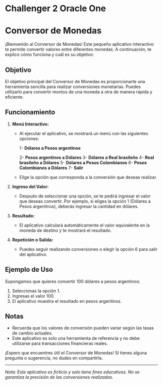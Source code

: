 # Challenger 2 Oracle One

# Conversor de Monedas

¡Bienvenido al Conversor de Monedas! Este pequeño aplicativo interactivo te permite convertir valores entre diferentes monedas. A continuación, te explico cómo funciona y cuál es su objetivo:

## Objetivo
El objetivo principal del Conversor de Monedas es proporcionarte una herramienta sencilla para realizar conversiones monetarias. Puedes utilizarlo para convertir montos de una moneda a otra de manera rápida y eficiente.

## Funcionamiento
1. **Menú Interactivo:**
   - Al ejecutar el aplicativo, se mostrará un menú con las siguientes opciones:
  
     1- **Dólares a Pesos argentinos**
     
     2- **Pesos argentinos a Dólares**
     3- **Dólares a Real brasileño**
     4- **Real brasileño a Dólares**
     5- **Dólares a Pesos Colombianos**
     6- **Pesos Colombianos a Dólares**
     7- **Salir**
   - Elige la opción que corresponda a la conversión que deseas realizar.

3. **Ingreso del Valor:**
   - Después de seleccionar una opción, se te pedirá ingresar el valor que deseas convertir. Por ejemplo, si eliges la opción 1 (Dólares a Pesos argentinos), deberás ingresar la cantidad en dólares.

4. **Resultado:**
   - El aplicativo calculará automáticamente el valor equivalente en la moneda de destino y te mostrará el resultado.

5. **Repetición o Salida:**
   - Puedes seguir realizando conversiones o elegir la opción 6 para salir del aplicativo.

## Ejemplo de Uso
Supongamos que quieres convertir 100 dólares a pesos argentinos:
1. Seleccionas la opción 1.
2. Ingresas el valor 100.
3. El aplicativo muestra el resultado en pesos argentinos.

## Notas
- Recuerda que los valores de conversión pueden variar según las tasas de cambio actuales.
- Este aplicativo es solo una herramienta de referencia y no debe utilizarse para transacciones financieras reales.

¡Espero que encuentres útil el Conversor de Monedas! Si tienes alguna pregunta o sugerencia, no dudes en compartirla.

---

*Nota: Este aplicativo es ficticio y solo tiene fines educativos. No se garantiza la precisión de las conversiones realizadas.*

